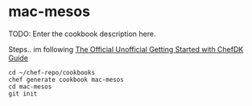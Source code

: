 # mac-mesos

TODO: Enter the cookbook description here.

Steps.. im following [The Official Unofficial Getting Started with ChefDK Guide](http://tcotav.github.io/chefdk_getting_started.html)

    cd ~/chef-repo/cookbooks
    chef generate cookbook mac-mesos
    cd mac-mesos
    git init



